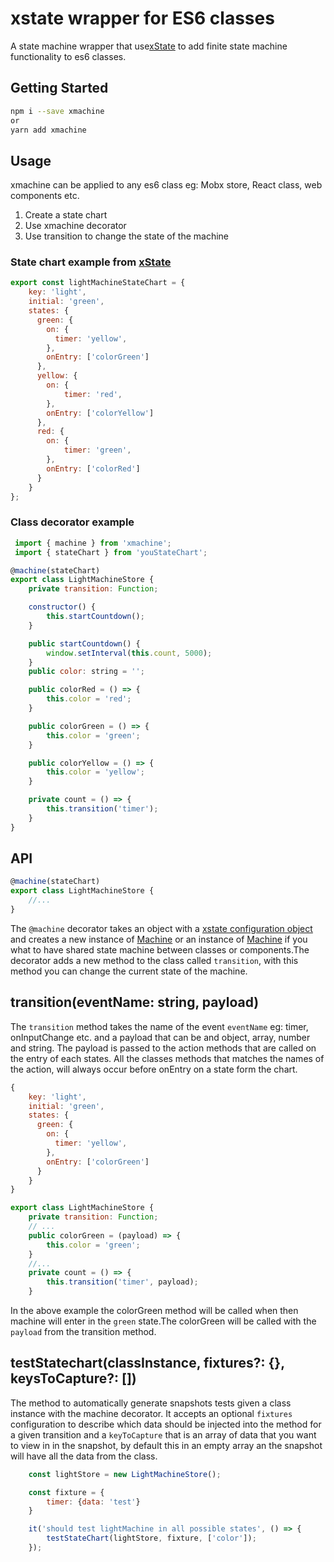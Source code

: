 # xstate wrapper for ES6 classes

A state machine wrapper that use[xState](https://github.com/davidkpiano/xstate) to add finite state machine functionality to es6 classes.

## Getting Started

```sh
npm i --save xmachine 
or
yarn add xmachine
```
## Usage
xmachine can be applied to any es6 class eg: Mobx store, React class, web components etc.

1. Create a state chart
2. Use xmachine decorator 
3. Use transition to change the state of the machine

### State chart example from [xState](https://github.com/davidkpiano/xstate)

```js
export const lightMachineStateChart = {
    key: 'light',
    initial: 'green',
    states: {
      green: {
        on: {
          timer: 'yellow',
        },
        onEntry: ['colorGreen']
      },
      yellow: {
        on: {
            timer: 'red',
        },
        onEntry: ['colorYellow']
      },
      red: {
        on: {
            timer: 'green',
        },
        onEntry: ['colorRed']
      }
    }
};
```

### Class decorator example
```js
 import { machine } from 'xmachine';
 import { stateChart } from 'youStateChart';

@machine(stateChart)
export class LightMachineStore {
    private transition: Function;

    constructor() {
        this.startCountdown();
    }

    public startCountdown() {
        window.setInterval(this.count, 5000);
    }
    public color: string = '';

    public colorRed = () => {
        this.color = 'red';
    }

    public colorGreen = () => {
        this.color = 'green';
    }

    public colorYellow = () => {
        this.color = 'yellow';
    }

    private count = () => {
        this.transition('timer');
    }
}
```
## API
```js
@machine(stateChart)
export class LightMachineStore {
    //...
}
```
The `@machine` decorator takes an object with a [xstate configuration object](http://davidkpiano.github.io/xstate/docs/#/api/config) and creates a new instance of [Machine](https://github.com/davidkpiano/xstate) or an instance of [Machine](https://github.com/davidkpiano/xstate) if you what to have shared state machine between classes or components.The decorator adds a new method to the class called `transition`, with this method you can change the current state of the machine.


## transition(eventName: string, payload)

The `transition` method takes the name of the event `eventName` eg: timer, onInputChange etc. and a payload that can be and object, array, number and string. The payload is passed to the action methods that are called on the entry of each states.
All the classes methods that matches the names of the action, will always occur before onEntry on a state form the chart.

```js
{
    key: 'light',
    initial: 'green',
    states: {
      green: {
        on: {
          timer: 'yellow',
        },
        onEntry: ['colorGreen']
      }
    }
} 

export class LightMachineStore {
    private transition: Function;
    // ...
    public colorGreen = (payload) => {
        this.color = 'green';
    }
    //...
    private count = () => {
        this.transition('timer', payload);
    }
```
In the above example the colorGreen method will be called when then machine will enter in the `green` state.The colorGreen will be called with the `payload` from the transition method.

## testStatechart(classInstance, fixtures?: {}, keysToCapture?: [])

The method to automatically generate snapshots tests given a class instance with the machine decorator.
It accepts an optional `fixtures` configuration to describe which data should be injected into the method for a given transition and a `keyToCapture` that is an array of data that you want to view in in the snapshot, by default this in an empty array an the snapshot will have all the data from the class.

```js
    const lightStore = new LightMachineStore();

    const fixture = {
        timer: {data: 'test'}
    }

    it('should test lightMachine in all possible states', () => {
        testStateChart(lightStore, fixture, ['color']);
    });

```




